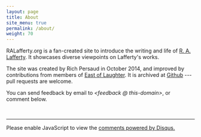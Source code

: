 ```yaml
---
layout: page
title: About
site_menu: true
permalink: /about/
weight: 70
---
```


RALafferty.org is a fan-created site to introduce the writing and life of [R. A. Lafferty](https://en.wikipedia.org/wiki/R._A._Lafferty). It showcases diverse viewpoints on Lafferty's works.

The site was created by Rich Persaud in October 2014, and improved by contributions from members of [East of Laughter](https://www.facebook.com/groups/eastoflaughter/).  It is archived at [Github](http://github.com/ralafferty) --- pull requests are welcome.  

You can send feedback by email to *&lt;feedback&nbsp;@&nbsp;this-domain&gt;*, or comment below. 

<br>

------------

<div id="disqus_thread"></div>

<script type="text/javascript">
        /* * * CONFIGURATION VARIABLES: EDIT BEFORE PASTING INTO YOUR WEBPAGE * * */
        var disqus_shortname = '{{ site.disqus_shortname }}'; /* required: replace example with your forum shortname */

        /* * * DON'T EDIT BELOW THIS LINE * * */
        (function() {
            var dsq = document.createElement('script'); dsq.type = 'text/javascript'; dsq.async = true;
            dsq.src = '//' + disqus_shortname + '.disqus.com/embed.js';
            (document.getElementsByTagName('head')[0] || document.getElementsByTagName('body')[0]).appendChild(dsq);
        })();
</script>
<noscript>Please enable JavaScript to view the <a href="http://disqus.com/?ref_noscript">comments powered by Disqus.</a></noscript>
    

